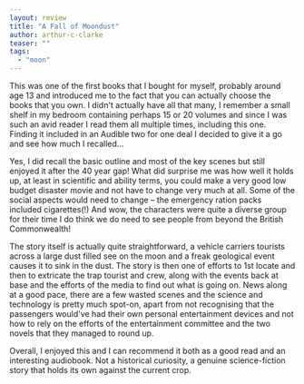 ```yaml
---
layout: review
title: "A Fall of Moondust"
author: arthur-c-clarke
teaser: ""
tags:
  - "moon"
---
```


This was one of the first books that I bought for myself, probably around age
13 and introduced me to the fact that you can actually choose the books that
you own. I didn't actually have all that many, I remember a small shelf in my
bedroom containing perhaps 15 or 20 volumes and since I was such an avid reader
I read them all multiple times, including this one. Finding it included in an
Audible two for one deal I decided to give it a go and see how much I recalled…

Yes, I did recall the basic outline and most of the key scenes but still
enjoyed it after the 40 year gap! What did surprise me was how well it holds
up, at least in scientific and ability terms, you could make a very good low
budget disaster movie and not have to change very much at all. Some of the
social aspects would need to change – the emergency ration packs included
cigarettes(!) And wow, the characters were quite a diverse group for their time
I do think we do need to see people from beyond the British Commonwealth!

The story itself is actually quite straightforward, a vehicle carriers tourists
across a large dust filled see on the moon and a freak geological event causes
it to sink in the dust. The story is then one of efforts to 1st locate and then
to extricate the trap tourist and crew, along with the events back at base and
the efforts of the media to find out what is going on. News along at a good
pace, there are a few wasted scenes and the science and technology is pretty
much spot-on, apart from not recognising that the passengers would've had their
own personal entertainment devices and not how to rely on the efforts of the
entertainment committee and the two novels that they managed to round up.

Overall, I enjoyed this and I can recommend it both as a good read and an
interesting audiobook. Not a historical curiosity, a genuine science-fiction
story that holds its own against the current crop.

